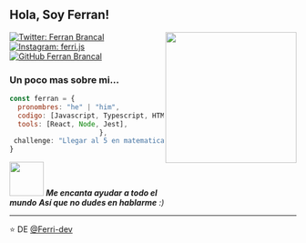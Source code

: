 <h2> Hola, Soy Ferran! </h2>
<img align='right' src="https://media.giphy.com/media/CkDBCHguEGk0bONQVQ/giphy.gif" width="230">


[![Twitter: Ferran Brancal](https://img.shields.io/twitter/follow/Not_Ferri?style=social)](https://twitter.com/Not_Ferri)
[![Instagram: ferri.js](https://img.shields.io/badge/-ferri.js-white?style=flat-square&logo=Instagram&logoColor=white&link=https://www.instagram.com/ferri.js/)](https://www.instagram.com/ferri.js)
[![GitHub Ferran Brancal](https://img.shields.io/github/followers/Ferri-dev?label=follow&style=social)](https://github.com/Ferri-dev)


### Un poco mas sobre mi...  

```javascript
const ferran = {
  pronombres: "he" | "him",
  codigo: [Javascript, Typescript, HTML, CSS, Python, Java],
  tools: [React, Node, Jest],
                      },
 challenge: "Llegar al 5 en matematicas"
}
```

<img src="https://media.giphy.com/media/CkDBCHguEGk0bONQVQ/giphy.gif" width="60"> <em><b>Me encanta ayudar a todo el mundo</b> <b>Así que no dudes en hablarme</b> :)</em>

---

⭐️ DE [@Ferri-dev](https://github.com/Ferri-dev)

